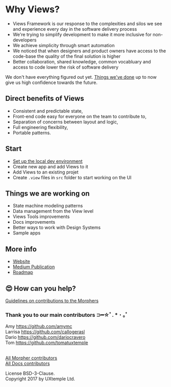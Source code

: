 # Why Views?

* Views Framework is our response to the complexities and silos we see and experience every day in the software delivery process
* We're trying to simplify development to make it more inclusive for non-developers
* We achieve simplicity through smart automation
* We noticed that when designers and product owners have access to the code-base the quality of the final solution is higher
* Better collaboration, shared knowledge, common vocabluary and access to code lower the risk of software delivery

We don't have everything figured out yet. [Things we've done](https://design.views.tools/) up to now give us high confidence towards the future.

## Direct benefits of Views

* Consistent and predictable state, 
* Front-end code easy for everyone on the team to contribute to,
* Separation of concerns between layout and logic,
* Full engineering flexibility,
* Portable patterns.

## Start

* [Set up the local dev environment](https://github.com/viewstools/docs/blob/master/DevEnvironmentSetup.md)
* Create new app and add Views to it
* Add Views to an existing projet
* Create `.view` files in `src` folder to start working on the UI

## Things we are working on

* State machine modeling patterns
* Data management from the View level
* Views Tools improvements
* Docs improvements
* Better ways to work with Design Systems
* Sample apps

## More info

* [Website](https://design.views.tools/)
* [Medium Publication](https://medium.com/viewstools)
* [Roadmap](https://trello.com/b/NhIKKbol/views-roadmap)

## 😍 How can you help?

[Guidelines on contributions to the Morphers](https://github.com/viewstools/morph/blob/master/CONTRIBUTING.md)

### Thank you to our main contributors ⊃━☆ﾟ. \* ･ ｡ﾟ

Amy https://github.com/amymc</br>
Larrisa https://github.com/callogerasl</br>
Dario https://github.com/dariocravero</br>
Tom https://github.com/tomatuxtemple</br></br>

[All Morpher contributors](https://github.com/viewstools/morph/graphs/contributors)</br>
[All Docs contributors](https://github.com/viewstools/docs/graphs/contributors)</br>

License BSD-3-Clause.<br>
Copyright 2017 by UXtemple Ltd.
